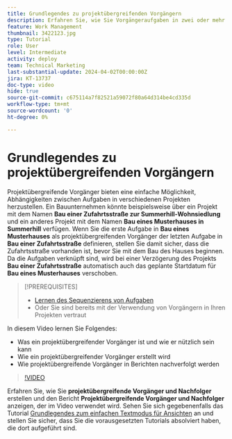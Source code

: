 ```yaml
---
title: Grundlegendes zu projektübergreifenden Vorgängern
description: Erfahren Sie, wie Sie Vorgängeraufgaben in zwei oder mehr Projekten verwenden und nachverfolgen können.
feature: Work Management
thumbnail: 3422123.jpg
type: Tutorial
role: User
level: Intermediate
activity: deploy
team: Technical Marketing
last-substantial-update: 2024-04-02T00:00:00Z
jira: KT-13737
doc-type: video
hide: true
source-git-commit: c675114a7f82521a59072f80a64d314be4cd335d
workflow-type: tm+mt
source-wordcount: '0'
ht-degree: 0%

---
```


# Grundlegendes zu projektübergreifenden Vorgängern

Projektübergreifende Vorgänger bieten eine einfache Möglichkeit, Abhängigkeiten zwischen Aufgaben in verschiedenen Projekten herzustellen. Ein Bauunternehmen könnte beispielsweise über ein Projekt mit dem Namen **Bau einer Zufahrtsstraße zur Summerhill-Wohnsiedlung** und ein anderes Projekt mit dem Namen **Bau eines Musterhauses in Summerhill** verfügen. Wenn Sie die erste Aufgabe in **Bau eines Musterhauses** als projektübergreifenden Vorgänger der letzten Aufgabe in **Bau einer Zufahrtsstraße** definieren, stellen Sie damit sicher, dass die Zufahrtsstraße vorhanden ist, bevor Sie mit dem Bau des Hauses beginnen. Da die Aufgaben verknüpft sind, wird bei einer Verzögerung des Projekts **Bau einer Zufahrtsstraße** automatisch auch das geplante Startdatum für **Bau eines Musterhauses** verschoben.

>[!PREREQUISITES]
>
>* [Lernen des Sequenzierens von Aufgaben](https://experienceleague.adobe.com/docs/workfront-learn/tutorials-workfront/manage-work/tasks/learn-to-sequence-tasks.html?lang=de)
>* Oder Sie sind bereits mit der Verwendung von Vorgängern in Ihren Projekten vertraut


In diesem Video lernen Sie Folgendes:

* Was ein projektübergreifender Vorgänger ist und wie er nützlich sein kann
* Wie ein projektübergreifender Vorgänger erstellt wird
* Wie projektübergreifende Vorgänger in Berichten nachverfolgt werden

>[!VIDEO](https://video.tv.adobe.com/v/3422123/?quality=12&learn=on)

Erfahren Sie, wie Sie **projektübergreifende Vorgänger und Nachfolger** erstellen und den Bericht **Projektübergreifende Vorgänger und Nachfolger** anzeigen, der im Video verwendet wird. Sehen Sie sich gegebenenfalls das Tutorial [Grundlegendes zum einfachen Textmodus für Ansichten](https://experienceleague.adobe.com/docs/workfront-learn/tutorials-workfront/reporting/intermediate-reporting/basic-text-mode-for-views.html?lang=de) an und stellen Sie sicher, dass Sie die vorausgesetzten Tutorials absolviert haben, die dort aufgeführt sind.
